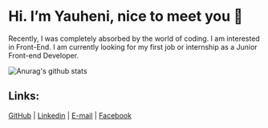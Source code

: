 # Hi. I’m Yauheni, nice to meet you 👋
Recently, I was completely absorbed by the world of coding. I am interested in Front-End. I am currently looking for my first job or internship as a Junior Front-end Developer.

![Anurag's github stats](https://github-readme-stats.vercel.app/api?username=EvvTim&show_icons=true&count_private=true)

## Links:
[GitHub](https://github.com/EvvTim) |
[Linkedin](https://www.linkedin.com/in/yauheni-tsimashchuk/) |
[E-mail](evgeniytim94@gmail.com) |
[Facebook](https://www.facebook.com/evvtim)
<!--
**EvvTim/EvvTim** is a ✨ _special_ ✨ repository because its `README.md` (this file) appears on your GitHub profile.

Here are some ideas to get you started:

- 🔭 I’m currently working on ...
- 🌱 I’m currently learning ...
- 👯 I’m looking to collaborate on ...
- 🤔 I’m looking for help with ...
- 💬 Ask me about ...
- 📫 How to reach me: ...
- 😄 Pronouns: ...
- ⚡ Fun fact: ...
-->
